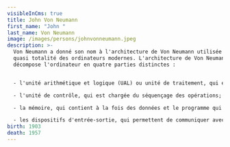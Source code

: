 ```yaml
---
visibleInCms: true
title: John Von Neumann
first_name: "John "
last_name: Von Neumann
image: /images/persons/johnvonneumann.jpeg
description: >-
  Von Neumann a donné son nom à l'architecture de Von Neumann utilisée dans la
  quasi totalité des ordinateurs modernes. L'architecture de Von Neumann
  décompose l'ordinateur en quatre parties distinctes : 


  - l'unité arithmétique et logique (UAL) ou unité de traitement, qui effectue les opérations de base;

  - l'unité de contrôle, qui est chargée du séquençage des opérations;

  - la mémoire, qui contient à la fois des données et le programme qui indique à l'unité de contrôle quel calculs faire sur ces données. La mémoire se divise en mémoire vive (programmes et données en cours de fonctionnement) et mémoire de masse (programmes et données de base de la machine);

  - les dispositifs d'entrée-sortie, qui permettent de communiquer avec le monde extérieur.
birth: 1903
death: 1957
---
```

